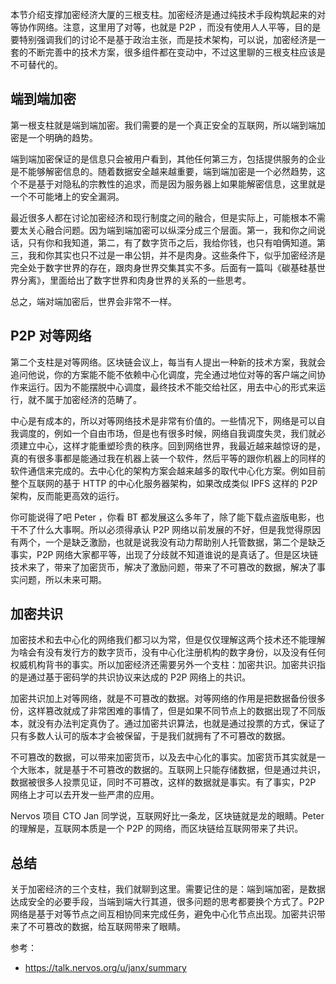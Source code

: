 本节介绍支撑加密经济大厦的三根支柱。加密经济是通过纯技术手段构筑起来的对等协作网络。注意，这里用了对等，也就是 P2P ，而没有使用人人平等，目的是要特别强调我们的讨论不是基于政治主张，而是技术架构，可以说，加密经济是一套的不断完善中的技术方案，很多组件都在变动中，不过这里聊的三根支柱应该是不可替代的。

## 端到端加密

第一根支柱就是端到端加密。我们需要的是一个真正安全的互联网，所以端到端加密是一个明确的趋势。

端到端加密保证的是信息只会被用户看到，其他任何第三方，包括提供服务的企业是不能够解密信息的。随着数据安全越来越重要，端到端加密是一个必然趋势，这个不是基于对隐私的宗教性的追求，而是因为服务器上如果能解密信息，这里就是一个不可能堵上的安全漏洞。

最近很多人都在讨论加密经济和现行制度之间的融合，但是实际上，可能根本不需要太关心融合问题。因为端到端加密可以纵深分成三个层面。第一，我和你之间说话，只有你和我知道，第二，有了数字货币之后，我给你钱，也只有咱俩知道。第三，我和你其实也只不过是一串公钥，并不是肉身。这些条件下，似乎加密经济是完全处于数字世界的存在，跟肉身世界交集其实不多。后面有一篇叫《碳基硅基世界分离》，里面给出了数字世界和肉身世界的关系的一些思考。

总之，端对端加密后，世界会非常不一样。

## P2P 对等网络

第二个支柱是对等网络。区块链会议上，每当有人提出一种新的技术方案，我就会追问他说，你的方案能不能不依赖中心化调度，完全通过地位对等的客户端之间协作来运行。因为不能摆脱中心调度，最终技术不能交给社区，用去中心的形式来运行，就不属于加密经济的范畴了。

中心是有成本的，所以对等网络技术是非常有价值的。一些情况下，网络是可以自我调度的，例如一个自由市场，但是也有很多时候，网络自我调度失灵，我们就必须建立中心，这样才能重塑珍贵的秩序。回到网络世界，我最近越来越惊讶的是，真的有很多事都是能通过我在机器上装一个软件，然后平等的跟你机器上的同样的软件通信来完成的。去中心化的架构方案会越来越多的取代中心化方案。例如目前整个互联网的基于 HTTP 的中心化服务器架构，如果改成类似 IPFS 这样的 P2P 架构，反而能更高效的运行。

你可能说得了吧 Peter ，你看 BT 都发展这么多年了，除了能下载点盗版电影，也干不了什么大事啊。所以必须得承认 P2P 网络以前发展的不好，但是我觉得原因有两个，一个是缺乏激励，也就是说我没有动力帮助别人托管数据，第二个是缺乏事实，P2P 网络大家都平等，出现了分歧就不知道谁说的是真话了。但是区块链技术来了，带来了加密货币，解决了激励问题，带来了不可篡改的数据，解决了事实问题，所以未来可期。

## 加密共识

加密技术和去中心化的网络我们都习以为常，但是仅仅理解这两个技术还不能理解为啥会有没有发行方的数字货币，没有中心化注册机构的数字身份，以及没有任何权威机构背书的事实。所以加密经济还需要另外一个支柱：加密共识。加密共识指的是通过基于密码学的共识协议来达成的 P2P 网络上的共识。

加密共识加上对等网络，就是不可篡改的数据。对等网络的作用是把数据备份很多份，这样篡改就成了非常困难的事情了，但是如果不同节点上的数据出现了不同版本，就没有办法判定真伪了。通过加密共识算法，也就是通过投票的方式，保证了只有多数人认可的版本才会被保留，于是我们就拥有了不可篡改的数据。

不可篡改的数据，可以带来加密货币，以及去中心化的事实。加密货币其实就是一个大账本，就是基于不可篡改的数据的。互联网上只能存储数据，但是通过共识，数据被很多人投票见证，同时不可篡改，这样的数据就是事实。有了事实，P2P 网络上才可以去开发一些严肃的应用。

Nervos 项目 CTO Jan 同学说，互联网好比一条龙，区块链就是龙的眼睛。Peter 的理解是，互联网本质是一个 P2P 的网络，而区块链给互联网带来了共识。

## 总结

关于加密经济的三个支柱，我们就聊到这里。需要记住的是：端到端加密，是数据达成安全的必要手段，当端到端大行其道，很多问题的思考都要换个方式了。P2P 网络是基于对等节点之间互相协同来完成任务，避免中心化节点出现。加密共识带来了不可篡改的数据，给互联网带来了眼睛。

参考：

- https://talk.nervos.org/u/janx/summary
